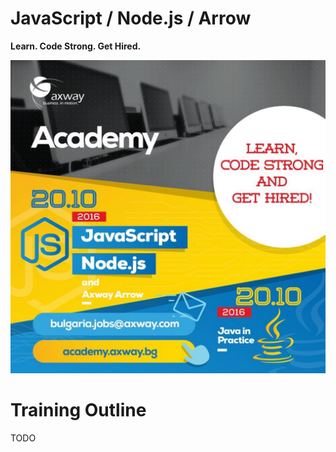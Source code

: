 # JavaScript / Node.js / Arrow

**Learn. Code Strong. Get Hired.**

![Academy Poster](/img/academy.jpg)


# Training Outline

TODO 


